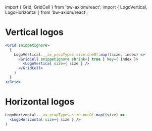 import { Grid, GridCell } from 'bw-axiom/react';
import { LogoVertical, LogoHorizontal } from 'bw-axiom/react';

# Vertical logos
```jsx
<Grid snippetIgnore>
  {
    LogoVertical.__ax_propTypes.size.oneOf.map((size, index) =>
      <GridCell snippetIgnore shrink={ true } key={ index }>
        <LogoVertical size={ size } />
      </GridCell>
    )
  }
</Grid>
```

# Horizontal logos
```jsx
LogoHorizontal.__ax_propTypes.size.oneOf.map((size) =>
  <LogoHorizontal size={ size } />
)
```
